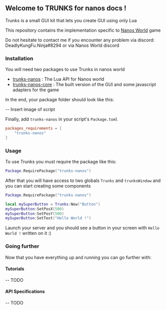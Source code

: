 ## Welcome to TRUNKS for nanos docs !

Trunks is a small GUI kit that lets you create GUI using only Lua

This repository contains the implementation specific to [Nanos World](https://nanos.world/) game

Do not hesitate to contact me if you encounter any problem via discord:
DeadlyKungFu.Ninja#8294 or via Nanos World discord

### Installation

You will need two packages to use Trunks in nanos world
- [trunks-nanos](https://github.com/DKFN/trunks-nanos) : The Lua API for Nanos world
- [trunks-nanos-core](https://github.com/DKFN/trunks-nanos-core) : The built version of the GUI and some javascript adapters for the game

In the end, your package folder should look like this:

-- Insert image of script

Finally, add  `trunks-nanos` in your script's `Package.toml`
```toml
packages_requirements = [
    "trunks-nanos"
]
```

### Usage
To use Trunks you must require the package like this:
```lua
Package.RequirePackage("trunks-nanos")
```

After that you will have access to two globals `Trunks` and `trunksWindow` and you can start creating some components
```lua
Package.RequirePackage("trunks-nanos")

local mySuperButton = Trunks:New("Button")
mySuperButton:SetPosX(500)
mySuperButton:SetPosY(500)
mySuperButton:SetText("Hello World !")
```

Launch your server and you should see a button in your screen with `Hello World !` written on it :)

### Going further 

Now that you have everything up and running you can go further with:

#### Tutorials
-- TODO

#### API Specifications
-- TODO

